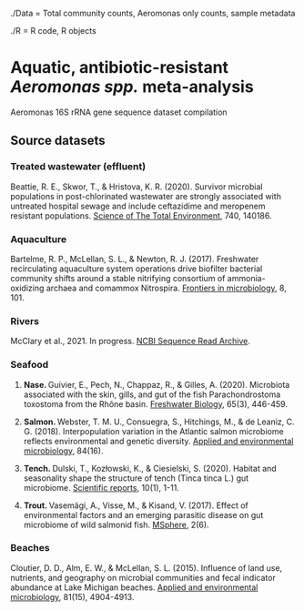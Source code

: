 ./Data = Total community counts, Aeromonas only counts, sample metadata

./R = R code, R objects


# Aquatic, antibiotic-resistant <i>Aeromonas spp.</i> meta-analysis
Aeromonas 16S rRNA gene sequence dataset compilation


## Source datasets

### Treated wastewater (effluent)

Beattie, R. E., Skwor, T., & Hristova, K. R. (2020). Survivor microbial populations in post-chlorinated wastewater are strongly associated with untreated hospital sewage and include ceftazidime and meropenem resistant populations. [Science of The Total Environment](https://www.sciencedirect.com/science/article/pii/S0048969720337074?casa_token=iv1F7xNgfiAAAAAA:gU5u_5YeFvghDMprAboJJppcGjHLi0bVumTizm2T97Y8S42JHilexx9VlJ6_P27r4RPf_nbPoQ), 740, 140186.


### Aquaculture

Bartelme, R. P., McLellan, S. L., & Newton, R. J. (2017). Freshwater recirculating aquaculture system operations drive biofilter bacterial community shifts around a stable nitrifying consortium of ammonia-oxidizing archaea and comammox Nitrospira. [Frontiers in microbiology](https://www.frontiersin.org/articles/10.3389/fmicb.2017.00101/full), 8, 101.


### Rivers

McClary et al., 2021. In progress. [NCBI Sequence Read Archive](https://www.ncbi.nlm.nih.gov/bioproject/665728).



### Seafood

1.  <b>Nase.  </b> Guivier, E., Pech, N., Chappaz, R., & Gilles, A. (2020). Microbiota associated with the skin, gills, and gut of the fish Parachondrostoma toxostoma from the Rhône basin. [Freshwater Biology](https://onlinelibrary.wiley.com/doi/abs/10.1111/fwb.13437), 65(3), 446-459.

2.  <b>Salmon.  </b> Webster, T. M. U., Consuegra, S., Hitchings, M., & de Leaniz, C. G. (2018). Interpopulation variation in the Atlantic salmon microbiome reflects environmental and genetic diversity. [Applied and environmental microbiology](https://aem.asm.org/content/84/16/e00691-18), 84(16).

3.  <b>Tench.  </b> Dulski, T., Kozłowski, K., & Ciesielski, S. (2020). Habitat and seasonality shape the structure of tench (Tinca tinca L.) gut microbiome. [Scientific reports](https://www.ncbi.nlm.nih.gov/pmc/articles/PMC7064478/), 10(1), 1-11.

4.  <b>Trout.  </b> Vasemägi, A., Visse, M., & Kisand, V. (2017). Effect of environmental factors and an emerging parasitic disease on gut microbiome of wild salmonid fish. [MSphere](https://msphere.asm.org/content/2/6/e00418-17), 2(6).



### Beaches


Cloutier, D. D., Alm, E. W., & McLellan, S. L. (2015). Influence of land use, nutrients, and geography on microbial communities and fecal indicator abundance at Lake Michigan beaches. [Applied and environmental microbiology](https://aem.asm.org/content/81/15/4904.short), 81(15), 4904-4913.
